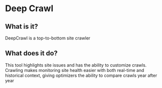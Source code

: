 # Deep Crawl

## What is it?
DeepCrawl is a top-to-bottom site crawler

## What does it do?
This tool highlights site issues and has the ability to customize crawls. Crawling makes monitoring site health easier with both real-time and historical context, giving optimizers the ability to compare crawls year after year
